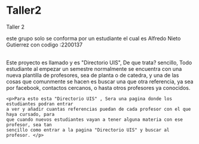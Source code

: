# Taller2
Taller 2
<p>este grupo solo se conforma por un estudiante el cual es Alfredo Nieto Gutierrez con codigo :2200137
    <br>
    <br>
    <p>Este proyecto es llamado y es "Directorio UIS", De que trata? sencillo, 
    Todo estudiante al empezar un semestre normalmente se encuentra con una nueva plantilla 
    de profesores, sea de planta o de catedra, y una de las cosas que comunmente se hacen es 
    buscar una que otra referencia, ya sea por facebook, contactos cercanos, o hasta otros profesores ya conocidos. </p>
    
    <p>Para esto esta "Directorio UIS" , Sera una pagina donde los estudiantes podran entrar 
    a ver y añadir cuantas referencias puedan de cada profesor con el que haya cursado, para 
    que cuando nuevos estudiantes vayan a tener alguna materia con ese profesor, sea tan 
    sencillo como entrar a la pagina "Directorio UIS" y buscar al profesor. </p>
